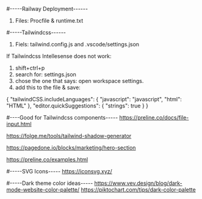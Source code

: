 #-----Railway Deployment------
1. Files: Procfile & runtime.txt


#-----Tailwindcss------
1. Fiels: tailwind.config.js and .vscode/settings.json

If Tailwindcss Intellesense does not work:
1. shift+ctrl+p
2. search for: settings.json
3. chose the one that says: open workspace settings.
4. add this to the file & save:

{
    "tailwindCSS.includeLanguages": {
        "javascript": "javascript",
        "html": "HTML"
    },
   "editor.quickSuggestions": {
       "strings": true
    }
}



#----Good for Tailwindcss components-----
https://preline.co/docs/file-input.html

https://folge.me/tools/tailwind-shadow-generator

https://pagedone.io/blocks/marketing/hero-section

https://preline.co/examples.html


#-----SVG Icons-----
https://iconsvg.xyz/

#-----Dark theme color ideas-----
https://www.vev.design/blog/dark-mode-website-color-palette/
https://piktochart.com/tips/dark-color-palette
